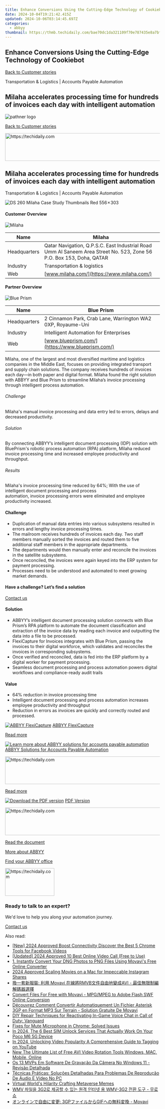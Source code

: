 ```yaml
---
title: Enhance Conversions Using the Cutting-Edge Technology of Cookiebot
date: 2024-10-04T19:21:42.415Z
updated: 2024-10-06T03:14:45.697Z
categories:
  - abbyy
thumbnail: https://thmb.techidaily.com/bae70dc1da321109f70e787435e8a7bf8638e992652aa5e9b27c3e355526ca4c.jpg
---
```


## Enhance Conversions Using the Cutting-Edge Technology of Cookiebot

[Back to Customer stories](https://tools.techidaily.com/abbyy/products/)

Transportation & Logistics | Accounts Payable Automation

## Milaha accelerates processing time for hundreds of invoices each day with intelligent automation 

![pathner logo](https://content.abbyy.com/-/media/project/abbyy/abbyy/logos-white/en/151977.png?h=40&iar=0&w=120)

[Back to Customer stories](https://tools.techidaily.com/abbyy/products/)

<!-- affiliate ads begin -->
<a href="https://versadesk.pxf.io/c/5597632/1815679/21290" target="_top" id="1815679">
  <img src="//a.impactradius-go.com/display-ad/21290-1815679" border="0" alt="https://techidaily.com" width="728" height="90"/>
</a>
<img height="0" width="0" src="https://versadesk.pxf.io/i/5597632/1815679/21290" style="position:absolute;visibility:hidden;" border="0" />
<!-- affiliate ads end -->

## Milaha accelerates processing time for hundreds of invoices each day with intelligent automation 

Transportation & Logistics | Accounts Payable Automation 

![DS 260 Milaha Case Study Thumbnails Red 556 × 303](https://static3.abbyy.com/abbyycommedia/38104/ds-260_milaha-case-study_thumbnails-red-556-303.jpg) 

#### Customer Overview

![Milaha](https://static4.abbyy.com/abbyycommedia/32806/04c-milaha-logo-146x66.png) 

| Name         | Milaha                                                                                                               |
| ------------ | -------------------------------------------------------------------------------------------------------------------- |
| Headquarters | Qatar Navigation, Q.P.S.C. East Industrial Road Umm Al Saneem Area Street No. 523, Zone 56 P.O. Box 153, Doha, QATAR |
| Industry     | Transportation & logistics                                                                                           |
| Web          | [www.milaha.com/](https://www.milaha.com/)                                                                           |

#### Partner Overview

![Blue Prism](https://static2.abbyy.com/abbyycommedia/23289/blueprism-logo.png) 

| Name         | Blue Prism                                                  |
| ------------ | ----------------------------------------------------------- |
| Headquarters | 2 Cinnamon Park, Crab Lane, Warrington WA2 0XP, Royaume-Uni |
| Industry     | Intelligent Automation for Enterprises                      |
| Web          | [www.blueprism.com/](https://www.blueprism.com/)            |

Milaha, one of the largest and most diversified maritime and logistics companies in the Middle East, focuses on providing integrated transport and supply chain solutions. The company receives hundreds of invoices each day—in both paper and digital format. Milaha found the right solution with ABBYY and Blue Prism to streamline Milaha’s invoice processing through intelligent process automation.

###### Challenge

Milaha's manual invoice processing and data entry led to errors, delays and decreased productivity.

###### Solution

By connecting ABBYY’s intelligent document processing (IDP) solution with BluePrism's robotic process automation (RPA) platform, Milaha reduced invoice processing time and increased employee productivity and throughput. 

###### Results

Milaha's invoice processing time reduced by 64%; With the use of intelligent document processing and process  
automation, invoice processing errors were eliminated and employee productivity increased.

#### Challenge

   * Duplication of manual data entries into various subsystems resulted in errors and lengthy invoice processing times.
   * The mailroom receives hundreds of invoices each day. Two staff members manually sorted the invoices and routed them to five additional staff members in the appropriate departments.
   * The departments would then manually enter and reconcile the invoices in the satellite subsystems.
   * Once reconciled, the invoices were again keyed into the ERP system for payment processing.
   * Processes need to be understood and automated to meet growing market demands.

#### Have a challenge? Let’s find a solution  

[Contact us](https://tools.techidaily.com/abbyy/products/) 

#### Solution

* ABBYY’s intelligent document processing solution connects with Blue Prism’s RPA platform to automate the document classification and extraction of the invoice data by reading each invoice and outputting the data into a file to be processed.
* FlexiCapture for Invoices integrates with Blue Prism, passing the invoices to their digital workforce, which validates and reconciles the invoices in corresponding subsystems.
* Once verified and reconciled, data is fed into the ERP platform by a digital worker for payment processing.
* Seamless document processing and process automation powers digital workflows and compliance-ready audit trails

#### Value

* 64% reduction in invoice processing time
* Intelligent document processing and process automation increases employee productivity and throughput
* Reduction in errors as invoices are quickly and correctly routed and processed.

[![ABBYY FlexiCapture](https://static2.abbyy.com/abbyycommedia/21380/4-flexicapture.jpg)](https://tools.techidaily.com/abbyy/products/) [ABBYY FlexiCapture](https://tools.techidaily.com/abbyy/products/) 

[Read more](https://tools.techidaily.com/abbyy/products/) 

[![Learn more about ABBYY solutions for accounts payable automation](https://static4.abbyy.com/abbyycommedia/14351/1-accounts-payable.jpg)](https://tools.techidaily.com/abbyy/products/) [ABBYY Solutions for Accounts Payable Automation](https://tools.techidaily.com/abbyy/products/) 

<!-- affiliate ads begin -->
<a href="https://appsumo.8odi.net/c/5597632/2130871/7443" target="_top" id="2130871">
  <img src="//a.impactradius-go.com/display-ad/7443-2130871" border="0" alt="https://techidaily.com" width="728" height="90"/>
</a>
<img height="0" width="0" src="https://appsumo.8odi.net/i/5597632/2130871/7443" style="position:absolute;visibility:hidden;" border="0" />
<!-- affiliate ads end -->

[Read more](https://tools.techidaily.com/abbyy/products/) 

[![Download the PDF version](https://static3.abbyy.com/abbyycommedia/38102/ds-260_milaha-case-study_thumbnails-red-360-162.jpg)](https://static4.abbyy.com/abbyycommedia/32817/customerstory-transportation-milaha-en.pdf "PDF Version") [PDF Version](https://static4.abbyy.com/abbyycommedia/32817/customerstory-transportation-milaha-en.pdf "PDF Version") 

<!-- affiliate ads begin -->
<a href="https://ephamedtechinc.pxf.io/c/5597632/2136617/26400" target="_top" id="2136617">
  <img src="//a.impactradius-go.com/display-ad/26400-2136617" border="0" alt="https://techidaily.com" width="728" height="90"/>
</a>
<img height="0" width="0" src="https://ephamedtechinc.pxf.io/i/5597632/2136617/26400" style="position:absolute;visibility:hidden;" border="0" />
<!-- affiliate ads end -->

[Read the document](https://static4.abbyy.com/abbyycommedia/32817/customerstory-transportation-milaha-en.pdf "PDF Version") 

[More about ABBYY](https://tools.techidaily.com/abbyy/products/) 

[Find your ABBYY office](https://tools.techidaily.com/abbyy/products/) 

<!-- affiliate ads begin -->
<a href="https://malaysia-healthcare-travel-council.pxf.io/c/5597632/1576474/17382" target="_top" id="1576474">
  <img src="//a.impactradius-go.com/display-ad/17382-1576474" border="0" alt="https://techidaily.com" width="160" height="90"/>
</a>
<img height="0" width="0" src="https://malaysia-healthcare-travel-council.pxf.io/i/5597632/1576474/17382" style="position:absolute;visibility:hidden;" border="0" />
<!-- affiliate ads end -->

### Ready to talk to an expert?

We'd love to help you along your automation journey.

[Contact us](https://tools.techidaily.com/abbyy/products/)

<ins class="adsbygoogle"
     style="display:block"
     data-ad-format="autorelaxed"
     data-ad-client="ca-pub-7571918770474297"
     data-ad-slot="1223367746"></ins>

<ins class="adsbygoogle"
     style="display:block"
     data-ad-client="ca-pub-7571918770474297"
     data-ad-slot="8358498916"
     data-ad-format="auto"
     data-full-width-responsive="true"></ins>

<span class="atpl-alsoreadstyle">Also read:</span>
<div><ul>
<li><a href="https://facebook-clips.techidaily.com/new-2024-approved-boost-connectivity-discover-the-best-5-chrome-tools-for-facebook-videos/"><u>[New] 2024 Approved Boost Connectivity Discover the Best 5 Chrome Tools for Facebook Videos</u></a></li>
<li><a href="https://screen-activity-recording.techidaily.com/updated-2024-approved-10-best-online-video-call-free-to-use/"><u>[Updated] 2024 Approved 10 Best Online Video Call (Free to Use)</u></a></li>
<li><a href="https://discover-brilliant.techidaily.com/1-instantly-convert-your-dng-photos-to-png-files-using-movavis-free-online-converter/"><u>1. Instantly Convert Your DNG Photos to PNG Files Using Movavi's Free Online Converter</u></a></li>
<li><a href="https://instagram-videos.techidaily.com/2024-approved-scaling-movies-on-a-mac-for-impeccable-instagram-shares/"><u>2024 Approved Scaling Movies on a Mac for Impeccable Instagram Shares</u></a></li>
<li><a href="https://discover-brilliant.techidaily.com/movavi-rmvbavi/"><u>換一套新服裝: 利用 Movavi 在線將RMVB文件自由地變成AVI - 最佳無限制編解碼器選擇</u></a></li>
<li><a href="https://discover-brilliant.techidaily.com/convert-files-for-free-with-movavi-mpgmpeg-to-adobe-flash-swf-online-conversion/"><u>Convert Files For Free with Movavi - MPG/MPEG to Adobe Flash SWF Online Conversion</u></a></li>
<li><a href="https://discover-brilliant.techidaily.com/decouvrez-comment-convertir-automatiquement-un-fichier-asterisk-3gp-en-format-mp3-sur-terrain-solution-gratuite-de-movavi/"><u>Découvrez Comment Convertir Automatiquement Un Fichier Asterisk 3GP en Format MP3 Sur Terrain - Solution Gratuite De Movavi</u></a></li>
<li><a href="https://sound-issues.techidaily.com/diy-repair-techniques-for-reactivating-in-game-voice-chat-in-call-of-duty-vanguard/"><u>DIY Repair Techniques for Reactivating In-Game Voice Chat in Call of Duty: Vanguard</u></a></li>
<li><a href="https://sound-issues.techidaily.com/fixes-for-mute-microphone-in-chrome-solved-issues/"><u>Fixes for Mute Microphone in Chrome: Solved Issues</u></a></li>
<li><a href="https://sim-unlock.techidaily.com/in-2024-the-6-best-sim-unlock-services-that-actually-work-on-your-poco-m6-5g-device-by-drfone-android/"><u>In 2024, The 6 Best SIM Unlock Services That Actually Work On Your Poco M6 5G Device</u></a></li>
<li><a href="https://youtube-zero.techidaily.com/24-unlocking-video-popularity-a-comprehensive-guide-to-tagging-on-youtube/"><u>In 2024, Unlocking Video Popularity A Comprehensive Guide to Tagging on YouTube</u></a></li>
<li><a href="https://smart-video-creator.techidaily.com/new-the-ultimate-list-of-free-avi-video-rotation-tools-windows-mac-mobile-online/"><u>New The Ultimate List of Free AVI Video Rotation Tools Windows, MAC, Mobile, Online</u></a></li>
<li><a href="https://discover-brilliant.techidaily.com/os-13-mvps-em-software-de-gravacao-da-camera-no-windows-11-revisao-detalhada/"><u>Os 13 MVPs Em Software De Gravação Da Câmera No Windows 11 - Revisão Detalhada</u></a></li>
<li><a href="https://discover-brilliant.techidaily.com/tecnicas-praticas-solucoes-detalhadas-para-problemas-de-reproducao-de-audio-e-video-no-pc/"><u>Técnicas Práticas: Soluções Detalhadas Para Problemas De Reprodução De Áudio E Vídeo No PC</u></a></li>
<li><a href="https://extra-hints.techidaily.com/virtual-worlds-hilarity-crafting-metaverse-memes/"><u>Virtual World's Hilarity Crafting Metaverse Memes</u></a></li>
<li><a href="https://discover-brilliant.techidaily.com/wmv-3g2-wmv-3g2/"><u>WMV 파일을 3G2로 제공할 수 있는 원격 인터넷 용 WMV-3G2 전환 도구 - 무료 쇼</u></a></li>
<li><a href="https://discover-brilliant.techidaily.com/3gpgif-movavi/"><u>オンラインで自由に変更: 3GPファイルからGIFへの無料変換 - Movavi</u></a></li>
</ul></div>

